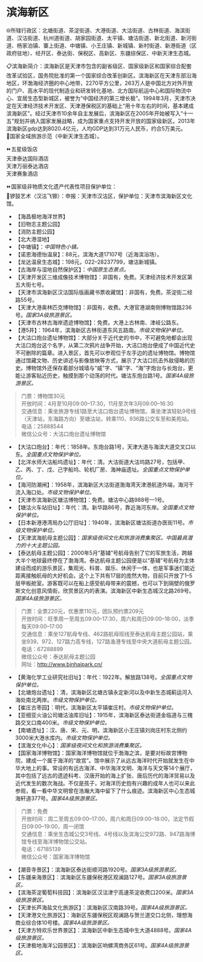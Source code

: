 # 滨海新区  
🌐所辖行政区：北塘街道、茶淀街道、大港街道、大沽街道、古林街道、海滨街道、汉沽街道、杭州道街道、胡家园街道、太平镇、塘沽街道、新北街道、新河街道、杨家泊镇、寨上街道、中塘镇、小王庄镇、新城镇、新村街道、新港街道（区政府驻地）、经开区、泰达街、保税区、高新区、东疆综保区、中新天津生态城。  

📋滨海新简介：滨海新区是天津市包含的副省级区、国家级新区和国家综合配套改革试验区，国务院批准的第一个国家综合改革创新区。滨海新区在天津东部沿海地区，环渤海经济圈的中心地带，2270平方公里，263万人是中国北方对外开放的门户、高水平的现代制造业和研发转化基地、北方国际航运中心和国际物流中心、宜居生态型新城区，被誉为“中国经济的第三增长极”。1994年3月，天津市决定在天津经济技术开发区、天津港保税区的基础上“用十年左右的时间，基本建成滨海新区”。经过天津市10余年自主发展后，滨海新区在2005年开始被写入“十一五”规划并纳入国家发展战略，成为国家重点支持开发开放的国家级新区。2013年滨海新区gdp达到8020.4亿元，人均GDP达到31万元人民币，约合5万美元。  
🚩国家全域旅游示范（中新天津生态城）。  

⏩五星级饭店  
天津泰达国际酒店  
天津万丽泰达酒店  
天津赛象酒店  

⏩国家级非物质文化遗产代表性项目保护单位：  
🔸锣鼓艺术（汉沽飞镲）：申报：天津市汉沽区，保护单位：天津市滨海新区文化馆。  

* 【海昌极地海洋世界】  
* 【旧物志主题公园】  
* 【消防主题公园】  
* 【北大港湿地】  
* 【中塘镇】：*中国特色小镇。*  
* 【诺恩海德怡温泉】：88元，滨海大道17107号（近海滨浴场）。  
* 【龙达温泉生态城】：198元，022–28237799，塘沽新城镇。  
* 【古海岸与湿地自然保护区】：*中国原生态景点。*  
* 【天津开发区三维成像技术博物馆】：非国有，免费。天津经济技术开发区第五大街七号。  
* 【天津市滨海新区汉沽国际版画藏书票收藏馆】：非国有，免费。茶淀街二经路55号。  
* 【天津大港奥林匹克博物馆】：非国有，收费。大港官港湖南侧博物馆路236号。*国家3A级旅游景区。*  
* 【天津市古林古海岸遗迹博物馆】：免费。大港上古林南、津岐公路东。  
* 【港5井】：1964年，滨海新区古林街道东风五路南。*市级文物保护单位。*  
* 【大沽口炮台遗址博物馆】：大部分关于近代史的书中，不可避免地都会出现大沽口炮台这个名字，从第二次鸦片战争开始，大洁口炮台便成了中国近代史不可删除的篇章。进入景区，首先可以参观位于左手边的遗址博物馆。博物馆通过馆藏文物、历史讲述与影像放映等方式，展示了大沽口抗击外敌侵略的历史。博物馆外还保存着部分城墙与“威”字、“镇”字、“海”字炮台与长炮台，更能让游客贴近历史，触摸到那个动荡的时代。塘沽东炮台路1号。*国家4A级旅游景区。*  
> 门票：博物馆30元  
> 开放时间：4月至10月09:00–17:30，11月至次年3月09:00–16:30  
> 交通信息：乘坐旅游专线1路至大沽口炮台遗址博物馆。乘坐津滨轻轨9号线（天津站，东海路方向）至塘沽站，转乘110、936路公交车至和美苑站。  
> 电话：25888544  
> 微信公众号：大沽口炮台遗址博物馆  
* 【大沽口炮台】：年代：1858年。东炮台路1号，天津大道与海滨大道交叉口以东。*全国重点文物保护单位。*  
* 【北洋水师大沽船坞遗址】：年代：清。大沽街道大沽坞路27号，包括甲、乙、丙、丁、戊、己字船坞、轮机厂房、海神庙遗址。*全国重点文物保护单位。*  
* 【海河防潮闸】：1958年，滨海新区大沽街道渤海湾天津港航道外端，海河干流入海口处。*市级文物保护单位。*  
* 【天津市滨海新区塘沽博物馆】：免费。塘沽中心路988号—1号。  
* 【塘沽火车站旧址】：年代：清。新华路86号，靠近海河东岸。*全国重点文物保护单位。*  
* 【日本新港港湾局办公厅旧址】：1940年，滨海新区塘沽街道办医街11号。*市级文物保护单位。*  
* 【天津滨海航母主题公园】：*国家级夜间文化和旅游消费集聚区。中国最具潜力的十大主题公园。*  
* 【泰达航母主题公园】：2000年5月“基辅”号航母告别了它的军旅生活，跨越大半个地球最终停在了渤海湾。泰达航母主题公园便是以“基辅”号航母为主体建设而成的游乐景区，集观光、科普、娱乐、休闲于一体，也是军事迷们能近距离接触航母的大好机会。这个上下共有17层的庞然大物，目前只开放了1–5层甲板舱室。游客既可以在船上感受航母带来的震撼，也可以下到隔壁的俄罗斯文化创意风情街，欣赏景区内的表演。滨海新区中新生态城汉北路269号。*国家4A级旅游景区。*  
> 门票：全票220元，优惠票110元，团队预约票209元  
> 开放时间：旺季周一至周五09:00–17:30，周六和周日09:00–18:00，淡季每天09:00–17:00  
> 交通信息：乘坐127航母专线、462路航母班线至泰达航母主题公园站，乘坐939、972、127路力高专线，127路渔港专线至中央大道航母主题公园。  
> 电话：67288899  
> 微信公众号：泰达航母主题公园  
> 网址：<a href="http://www.binhaipark.cn" target="_blank">http://www.binhaipark.cn/</a>  
* 【黄海化学工业研究社旧址】：年代：1922年。解放路138号。*全国重点文物保护单位。*  
* 【北塘炮台遗址】：清，滨海新区北塘古镇永定新河以及中新生态城蓟运河入海处南北两岸。*市级文物保护单位。*  
* 【崔庄古枣园】：明代，滨海新区太平镇崔庄村。*市级文物保护单位。*  
* 【亚细亚火油公司塘沽油库旧址】：1915年，滨海新区泰达街道金临道与三槐路交叉口南400米。*市级文物保护单位。*  
* 【南塘遗址】：汉、唐、宋、元、明，滨海新区小王庄镇刘岗庄村东北侧约3000米大港水库内。*市级文物保护单位。*  
* 【滨海文化中心】：*国家级夜间文化和旅游消费集聚区。*  
* 【国家海洋博物馆】：国家海洋博物馆就位于渤海之滨，是要对标故宫博物院，建成一个属于海洋的“故宫”。馆中展示了从远古海洋时代开始就发生在中华大地上的事。常设的有远古海洋、中华海洋文明、海洋与天文等14个展厅，其中包括了远古的遗迹科考、汉唐开始的海上扩张、唐后历代的海洋贸易以及近代发生的数次海战。不仅是孩子，对海洋历史抱有兴趣的成年人也可以来此参观，看一看中华文明曾在浩瀚大海中留下了什么痕迹。滨海新区中心生态城海轩道377号。*国家4A级旅游景区。*  
> 门票：免费  
> 开放时间：周二至周五09:00–17:00，周六和周日09:00–18:00，法定节假日09:00–19:00，周一闭馆  
> 交通信息：乘坐生态城公交3号线、4号线以及滨海公交972路、947路海博馆专线至海洋博物馆公交站。  
> 电话：67185139  
> 微信公众号：国家海洋博物馆  
* 【潮音寺景区】：滨海新区泰达街顺河路1920号。*国家3A级旅游景区。*  
* 【东疆亲海景区】：滨海新区东疆保税港区观澜路127号。*国家3A级旅游景区。*  
* 【滨海茶淀葡萄科技园】：滨海新区汉沽津宁高速茶淀收费口200米。*国家3A级旅游景区。*  
* 【天津长芦海盐文化旅游区】：滨海新区汉南路39号。*国家4A级旅游景区。*  
* 【天津港文化旅游区】：海新区东疆保税区观澜路与贺兰道交口北侧，理想海商业综合体10号楼。*国家4A级旅游景区。*  
* 【天津方特欢乐世界景区】：滨海新区中新生态城中生大道4888号。*国家4A级旅游景区。*  
* 【天津极地海洋公园景区】：滨海新区响螺湾商务区61号。*国家4A级旅游景区。*  
<!-- Last processed: 2025-07-22 03:44:26 -->
